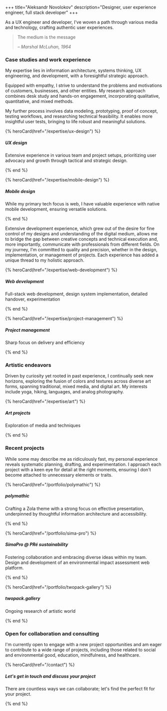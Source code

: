+++
title="Aleksandr Novolokov"
description="Designer, user experience engineer, full stack developer"
+++


As a UX engineer and developer, I've woven a path through various media and technology, crafting authentic user experiences.

> The medium is the message
>
> _– Marshal McLuhan, 1964_


### Case studies and work experience

My expertise lies in information architecture, systems thinking, UX engineering, and development, with a foresightful strategic approach.

Equipped with empathy, I strive to understand the problems and motivations of customers, businesses, and other entities. My research approach combines desk study and hands-on engagement, incorporating qualitative, quantitative, and mixed methods.

My further process involves data modeling, prototyping, proof of concept, testing workflows, and researching technical feasibility. It enables more insightful user tests, bringing to life robust and meaningful solutions.

{% heroCard(href="/expertise/ux-design") %}

  ##### UX design 

  Extensive experience in various team and project setups, prioritizing user advocacy and growth through tactical and strategic design.

{% end %}

{% heroCard(href="/expertise/mobile-design") %}

  ##### Mobile design

  While my primary tech focus is web, I have valuable experience with native mobile development, ensuring versatile solutions.

{% end %}

Extensive development experience, which grew out of the desire for fine control of my designs and understanding of the digital medium, allows me to bridge the gap between creative concepts and technical execution and,  more importantly, communicate with professionals from different fields. On my journey, I'm committed to quality and precision, whether in the design, implementation, or management of projects. Each experience has added a unique thread to my holistic approach.

{% heroCard(href="/expertise/web-development") %}

  ##### Web development

  Full-stack web development, design system implementation, detailed handover, experimentation

{% end %}

{% heroCard(href="/expertise/project-management") %}

  ##### Project management

  Sharp focus on delivery and efficiency

{% end %}

### Artistic endeavors

Driven by curiosity yet rooted in past experience, I continually seek new horizons, exploring the fusion of colors and textures across diverse art forms, spanning traditional, mixed media, and digital art. My interests include yoga, hiking, languages, and analog photography.

{% heroCard(href="/expertise/art") %}

  ##### Art projects

  Exploration of media and techniques

{% end %}

### Recent projects

While some may describe me as ridiculously fast, my personal experience reveals systematic planning, drafting, and experimentation. I approach each project with a keen eye for detail at the right moments, ensuring I don't become attached to unnecessary elements or traits.

{% heroCard(href="/portfolio/polymathic") %}

  ##### polymathic

  Crafting a Zola theme with a strong focus on effective presentation, underpinned by thoughtful information architecture and accessibility.

{% end %}

{% heroCard(href="/portfolio/sima-pro") %}

  ##### SimaPro @ PRé sustainability

  Fostering collaboration and embracing diverse ideas within my team. Design and development of an environmental impact assessment web platform.

{% end %}

{% heroCard(href="/portfolio/twopack-gallery") %}

  ##### twopack.gallery

  Ongoing research of artistic world

{% end %}

### Open for collaboration and consulting

I'm currently open to engage with a new project opportunities and am eager to contribute to a wide range of projects, including those related to social and environmental good, education, mindfulness, and healthcare.

{% heroCard(href="/contact") %}

  ##### Let's get in touch and discuss your project

  There are countless ways we can collaborate; let's find the perfect fit for your project.

{% end %}